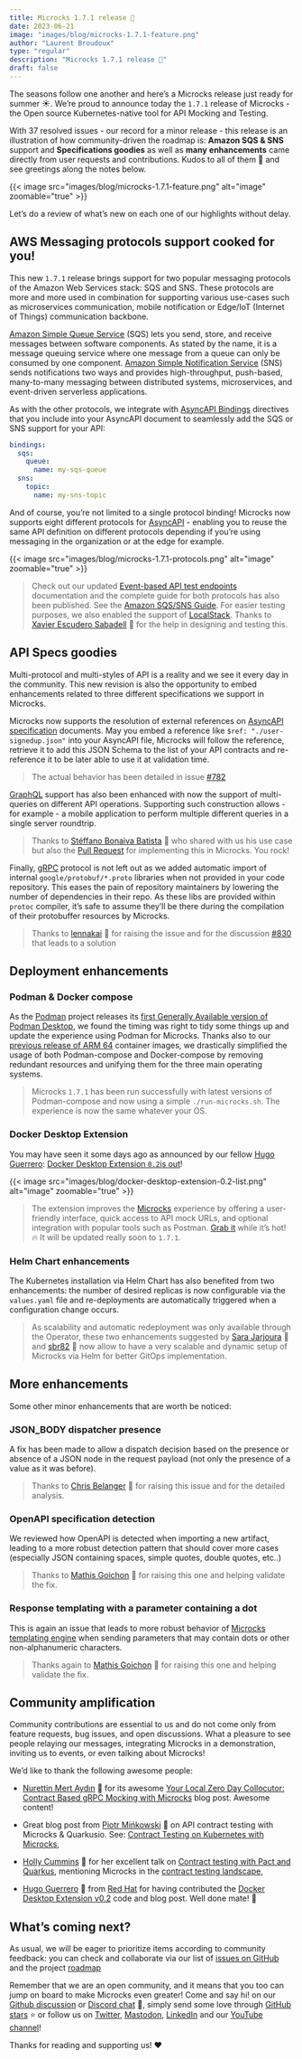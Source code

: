 ```yaml
---
title: Microcks 1.7.1 release 🚀
date: 2023-06-21
image: "images/blog/microcks-1.7.1-feature.png"
author: "Laurent Broudoux"
type: "regular"
description: "Microcks 1.7.1 release 🚀"
draft: false
---
```


The seasons follow one another and here’s a Microcks release just ready for summer ☀️. We’re proud to announce today the `1.7.1` release of Microcks - the Open source Kubernetes-native tool for API Mocking and Testing.

With 37 resolved issues - our record for a minor release - this release is an illustration of how community-driven the roadmap is: **Amazon SQS & SNS** support and **Specifications goodies** as well as **many** **enhancements** came directly from user requests and contributions. Kudos to all of them 👏 and see greetings along the notes below.

{{< image src="images/blog/microcks-1.7.1-feature.png" alt="image" zoomable="true" >}}

Let’s do a review of what’s new on each one of our highlights without delay.


## AWS Messaging protocols support cooked for you!

This new `1.7.1` release brings support for two popular messaging protocols of the Amazon Web Services stack: SQS and SNS. These protocols are more and more used in combination for supporting various use-cases such as microservices communication, mobile notification or Edge/IoT (Internet of Things) communication backbone.

[Amazon Simple Queue Service](https://aws.amazon.com/sqs/) (SQS) lets you send, store, and receive messages between software components. As stated by the name, it is a message queuing service where one message from a queue can only be consumed by one component. [Amazon Simple Notification Service](https://aws.amazon.com/sns/) (SNS) sends notifications two ways and provides high-throughput, push-based, many-to-many messaging between distributed systems, microservices, and event-driven serverless applications.

As with the other protocols, we integrate with [AsyncAPI Bindings](https://github.com/asyncapi/bindings/tree/master/amqp) directives that you include into your AsyncAPI document to seamlessly add the SQS or SNS support for your API: 

```yaml
bindings:
  sqs:
    queue:
      name: my-sqs-queue
  sns:
    topic:
      name: my-sns-topic
```

And of course, you’re not limited to a single protocol binding! Microcks now supports eight different protocols for [AsyncAPI](https://www.asyncapi.com/) - enabling you to reuse the same API definition on different protocols depending if you’re using messaging in the organization or at the edge for example. 

{{< image src="images/blog/microcks-1.7.1-protocols.png" alt="image" zoomable="true" >}}

> Check out our updated [Event-based API test endpoints](https://microcks.io/documentation/references/test-endpoints/#event-based-apis) documentation and the complete guide for both protocols has also been published. See the [Amazon SQS/SNS Guide](https://microcks.io/documentation/guides/usage/async-protocols/aws-sqs-sns-support/). For easier testing purposes, we also enabled the support of [LocalStack](https://localstack.cloud/). Thanks to [Xavier Escudero Sabadell](http://github.com/xescuder) 🙏 for the help in designing and testing this.


## API Specs goodies

Multi-protocol and multi-styles of API is a reality and we see it every day in the community. This new revision is also the opportunity to embed enhancements related to three different specifications we support in Microcks.

Microcks now supports the resolution of external references on [AsyncAPI specification](https://www.asyncapi.com/) documents. May you embed a reference like ``$ref: "./user-signedup.json"`` into your AsyncAPI file, Microcks will follow the reference, retrieve it to add this JSON Schema to the list of your API contracts and re-reference it to be later able to use it at validation time.

> The actual behavior has been detailed in issue [#782](https://github.com/microcks/microcks/issues/782)

[GraphQL](https://graphql.org/) support has also been enhanced with now the support of multi-queries on different API operations. Supporting such construction allows - for example - a mobile application to perform multiple different queries in a single server roundtrip.

> Thanks to [Stéffano Bonaiva Batista](https://github.com/sbonaiva) 🙏 who shared with us his use case but also the [Pull Request](https://github.com/microcks/microcks/pull/805) for implementing this in Microcks. You rock!

Finally, [gRPC](https://grpc.io/) protocol is not left out as we added automatic import of internal ``google/protobuf/*.proto`` libraries when not provided in your code repository. This eases the pain of repository maintainers by lowering the number of dependencies in their repo. As these libs are provided within ``protoc`` compiler, it’s safe to assume they’ll be there during the compilation of their protobuffer resources by Microcks.

> Thanks to [lennakai](https://github.com/lennakai) 🙏 for raising the issue and for the discussion [#830](https://github.com/orgs/microcks/discussions/830) that leads to a solution


## Deployment enhancements

### Podman & Docker compose

As the [Podman](https://podman.io) project releases its [first Generally Available version of Podman Desktop](https://developers.redhat.com/articles/2023/05/23/podman-desktop-now-generally-available), we found the timing was right to tidy some things up and update the experience using Podman for Microcks. Thanks also to our [previous release of ARM 64](https://microcks.io/blog/microcks-1.7.0-release/#technical-upgrades) container images, we drastically simplified the usage of both Podman-compose and Docker-compose by removing redundant resources and unifying them for the three main operating systems. 

> Microcks `1.7.1` has been run successfully with latest versions of Podman-compose and now using a simple `./run-microcks.sh`. The experience is now the same whatever your OS.


### Docker Desktop Extension

You may have seen it some days ago as announced by our fellow [Hugo Guerrero](https://www.linkedin.com/in/hugoguerrero/): [Docker Desktop Extension `0.2`is out](https://microcks.io/blog/docker-desktop-extension-0.2/)!

{{< image src="images/blog/docker-desktop-extension-0.2-list.png" alt="image" zoomable="true" >}}

> The extension improves the [Microcks](https://microcks.io/) experience by offering a user-friendly interface, quick access to API mock URLs, and optional integration with popular tools such as Postman. [Grab it](https://hub.docker.com/layers/microcks/microcks-docker-desktop-extension/0.2.0images/sha256-270d1100ae936b54620d97b081669d93ea3685d399f7bbf42c5bc23fede744f1?context=explore) while it’s hot! 🔥 It will be updated really soon to `1.7.1`.


### Helm Chart enhancements

The Kubernetes installation via Helm Chart has also benefited from two enhancements: the number of desired replicas is now configurable via the `values.yaml` file and re-deployments are automatically triggered when a configuration change occurs.

> As scalability and automatic redeployment was only available through the Operator, these two enhancements suggested by [Sara Jarjoura](https://github.com/sarasensible) 🙏 and [sbr82](https://github.com/sbr82) 🙏 now allow to have a very scalable and dynamic setup of Microcks via Helm for better GitOps implementation.


## More enhancements 

Some other minor enhancements that are worth be noticed:

### JSON_BODY dispatcher presence

A fix has been made to allow a dispatch decision based on the presence or absence of a JSON node in the request payload (not only the presence of a value as it was before).

> Thanks to [Chris Belanger](https://github.com/Feasoron) 🙏 for raising this issue and for the detailed analysis.


### OpenAPI specification detection

We reviewed how OpenAPI is detected when importing a new artifact, leading to a more robust detection pattern that should cover more cases (especially JSON containing spaces, simple quotes, double quotes, etc..)

> Thanks to [Mathis Goichon](https://github.com/MathisGoichon) 🙏 for raising this one and helping validate the fix. 


### Response templating with a parameter containing a dot

This is again an issue that leads to more robust behavior of [Microcks templating engine](https://microcks.io/documentation/references/templates/) when sending parameters that may contain dots or other non-alphanumeric characters.

> Thanks again to [Mathis Goichon](https://github.com/MathisGoichon) 🙏 for raising this one and helping validate the fix. 


## Community amplification

Community contributions are essential to us and do not come only from feature requests, bug issues, and open discussions. What a pleasure to see people relaying our messages, integrating Microcks in a demonstration, inviting us to events, or even talking about Microcks!

We’d like to thank the following awesome people:

* [Nurettin Mert Aydın](https://mert.codes/) 🙏 for its awesome [Your Local Zero Day Collocutor: Contract Based gRPC Mocking with Microcks](https://mert.codes/your-loyal-zero-day-collocutor-contract-based-grpc-mocking-with-microcks-ec614977070e) blog post. Awesome content!

* Great blog post from [Piotr Mińkowski](https://www.linkedin.com/in/piotrminkowski/) 🙏 on API contract testing with Microcks & Quarkusio. See: [Contract Testing on Kubernetes with Microcks](https://piotrminkowski.com/2023/05/20/contract-testing-on-kubernetes-with-microcks/),

* [Holly Cummins](https://www.linkedin.com/in/holly-k-cummins/) 🙏 for her excellent talk on [Contract testing with Pact and Quarkus](https://speakerdeck.com/hollycummins/contract-testing-with-pact-and-quarkus), mentioning Microcks in the [contract testing landscape](https://speakerdeck.com/hollycummins/contract-testing-with-pact-and-quarkus?slide=86),

* [Hugo Guerrero](https://github.com/hguerrero ) 🙏 from [Red Hat](https://redhat.com) for having contributed the [Docker Desktop Extension v0.2](https://microcks.io/blog/docker-desktop-extension-0.2/) code and blog post. Well done mate! 💪


## What’s coming next?

As usual, we will be eager to prioritize items according to community feedback: you can check and collaborate via our list of [issues on GitHub](https://github.com/microcks/microcks/issues) and the project [roadmap](https://github.com/orgs/microcks/projects/1)

Remember that we are an open community, and it means that you too can jump on board to make Microcks even greater! Come and say hi! on our [Github discussion](https://github.com/microcks/microcks/discussions) or [Discord chat](https://microcks.io/discord-invite/) 🐙, simply send some love through [GitHub stars](https://github.com/microcks/microcks) ⭐️ or follow us on [Twitter](https://twitter.com/microcksio), [Mastodon](https://hachyderm.io/@microcksio@mastodon.social), [LinkedIn](https://www.linkedin.com/company/microcks/) and our [YouTube channel](https://www.youtube.com/c/Microcks)!

Thanks for reading and supporting us! ❤️

